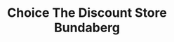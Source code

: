 ---
title: "Choice The Discount Store Bundaberg"
url: /bundaberg/choice-the-discount-store-bundaberg/
shop: Kramladen
---